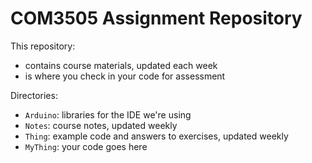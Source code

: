COM3505 Assignment Repository
===

This repository:

- contains course materials, updated each week
- is where you check in your code for assessment

Directories:

- `Arduino`:    libraries for the IDE we're using
- `Notes`:      course notes, updated weekly
- `Thing`:      example code and answers to exercises, updated weekly
- `MyThing`:    your code goes here
